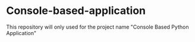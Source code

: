 # Console-based-application
This repository will only used for the project name "Console Based Python Application"
